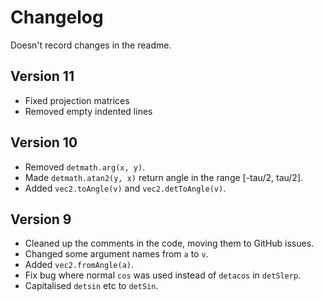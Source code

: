 # Changelog

Doesn't record changes in the readme.

## Version 11

- Fixed projection matrices
- Removed empty indented lines

## Version 10

- Removed `detmath.arg(x, y)`.
- Made `detmath.atan2(y, x)` return angle in the range [-tau/2, tau/2].
- Added `vec2.toAngle(v)` and `vec2.detToAngle(v)`.

## Version 9

- Cleaned up the comments in the code, moving them to GitHub issues.
- Changed some argument names from `a` to `v`.
- Added `vec2.fromAngle(a)`.
- Fix bug where normal `cos` was used instead of `detacos` in `detSlerp`.
- Capitalised `detsin` etc to `detSin`.
